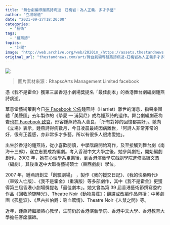 ```yaml
---
title: "舞台劇編導鍾燕詩病逝　莊梅岩：為人正義、多才多藝"
author: "立場報道"
date: "2021-09-27T18:20:00"
categories:
  - "藝術"
tags:
  - "鍾燕詩"
topics:
  - "訃聞"
image: "http://web.archive.org/web/2020im_/https://assets.thestandnews.com/media/photos/20210927-23.png"
original_url: "thestandnews.com/art/舞台劇編導鍾燕詩病逝-莊梅岩為人正義多才多藝"
---
```

![](http://web.archive.org/web/2020im_/https://assets.thestandnews.com/media/photos/20210927-23.png)
> 圖片素材來源：RhapsoArts Management Limited facebook

憑《我不是霍金》獲第三屆香港小劇場獎提名「最佳劇本」的香港舞台劇編劇鍾燕詩病逝。

華意堂藝術策劃​今日[在 Facebook 公佈](http://web.archive.org/web/20211029040949/https://www.facebook.com/RhapsoArts/posts/4828648103887764)鍾燕詩（Harriet）離世的消息，指聲樂團體「美聲匯」去年製作的《摯愛 — 浦契尼》成為鍾燕詩的遺作。舞台劇編劇莊梅岩[也在 Facebook 致哀](http://web.archive.org/web/20211029040949/https://www.facebook.com/chong.m.ngam/posts/10161479773966038)，形容鍾燕詩為人善良，「所有對妳的回憶都美好」。她向《立場》表示，鍾燕詩得病數月，今日凌晨最終因病離世，「阿詩人非常非常的好，很有正義感，亦非常多才多藝，所以有很多人很疼愛她」。

出生於香港的鍾燕詩，從小喜歡閱讀，中學階段開始寫作，及至接觸到舞台劇《南海十三郎》，遂立志要成為編劇。考入香港中文大學之後，她參與劇社，開始編劇創作。2002 年，她在心理學系畢業後，到香港演藝學院戲劇學院進修高級文憑（編劇），其後重返中大取得藝術碩士（東西戲劇）學位。

2007 年，鍾燕詩創立「創驗劇場」 ，製作《我的援交日記》、《我的快樂時代》（車毁人亡版）、《我不是霍金》（重演版）等多部劇作，其中《我不是霍金》更獲得第三屆香港小劇場獎提名「最佳劇本」。她又曾為第 39 屆香港藝術節撰寫委約作品《回收旑旎時光》、Theatre Noir《動物農莊》；翻譯或改編作品包括：中英劇團《孤星淚》、《尼古拉伯爵：吸血驚情》、Theatre Noir《人鼠之間》等。

近年，鍾燕詩繼續熱心教學，生前仍於香港演藝學院、香港中文大學、香港教育大學擔任客席講師。